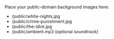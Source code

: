 Place your public-domain background images here:
- /public/white-nights.jpg
- /public/crime-punishment.jpg
- /public/the-idiot.jpg
- /public/ambient.mp3 (optional soundtrack) 